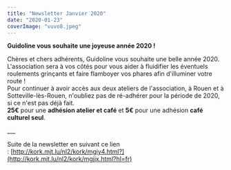 ```yaml
---
title: "Newsletter Janvier 2020"
date: "2020-01-23"
coverImage: "vuvo8.jpeg"
---
```


**Guidoline vous souhaite une joyeuse année 2020 !**

Chères et chers adhérents, Guidoline vous souhaite une belle année 2020. L'association sera à vos côtés pour vous aider à fluidifier les éventuels roulements grinçants et faire flamboyer vos phares afin d'illuminer votre route !  
Pour continuer à avoir accès aux deux ateliers de l'association, à Rouen et à Sotteville-lès-Rouen, n'oubliez pas de ré-adhérer pour la période de 2020, si ce n'est pas déjà fait.  
**25€** pour une **adhésion atelier et café** et **5€** pour une adhésion **café culturel seul**.  
  
  
\_\_\_  
  
Suite de la newsletter en suivant ce lien : [http://kork.mjt.lu/nl2/kork/mgiy4.html?](http://kork.mjt.lu/nl2/kork/mgjjx.html?hl=fr)
